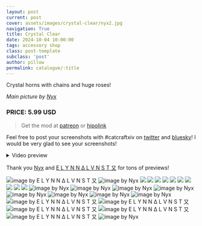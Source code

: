 ```yaml
---
layout: post
current: post
cover: assets/images/crystal-clear/nyx2.jpg
navigation: True
title: Crystal Clear
date: 2024-10-04 10:00:00
tags: accessory shop
class: post-template
subclass: 'post'
author: pillow
permalink: catalogue/:title
---
```


Crystal horns with chains and huge roses!

*Main picture by [Nyx](https://bsky.app/profile/tsukuyomi.bsky.social/post/3l6xowjah2f2h)*

### PRICE: 5.99 USD

> Get the mod at [patreon](https://www.patreon.com/catcraftFFXIV/shop/crystal-clear-horns-516913?source=storefront) or [hipolink](https://hipolink.me/pomigrein/products/crystal-clear--horns)

Feel free to post your screenshots with #catcraftxiv on [twitter](https://x.com/hashtag/catcraftxiv?src=hashtag_click) and [bluesky](https://bsky.app/hashtag/catcraftxiv)! I would be very glad to see your screenshots!

<details>
  <summary>Video preview</summary>
  <iframe src="https://www.youtube.com/embed/BYw_YHksPd0" width="720" height="405" frameborder="0" webkitallowfullscreen mozallowfullscreen allowfullscreen></iframe>
</details>

Thank you [Nyx](https://bsky.app/profile/tsukuyomi.bsky.social) and [E L Y N N Δ L V N S T 又](https://x.com/neongraves_) for tons of previews!

<img src="/assets/images/crystal-clear/Screenshot_2024-12-10_135318.jpg" title="image by E L Y N N Δ L V N S T 又"/>
<img src="/assets/images/crystal-clear/tsukuyomi 3l7bgtchkrt27_p0.jpg" title="image by Nyx"/>
<img src="/assets/images/crystal-clear/pic1.jpg"/>
<img src="/assets/images/crystal-clear/pic2.jpg"/>
<img src="/assets/images/crystal-clear/pic3.jpg"/>
<img src="/assets/images/crystal-clear/pic4.jpg"/>
<img src="/assets/images/crystal-clear/pic5.jpg"/>
<img src="/assets/images/crystal-clear/pic5-1.jpg"/>
<img src="/assets/images/crystal-clear/pic6.jpg"/>
<img src="/assets/images/crystal-clear/pic7.jpg"/>
<img src="/assets/images/crystal-clear/pic8.jpg"/>
<img src="/assets/images/crystal-clear/pic9.jpg"/>
<img src="/assets/images/crystal-clear/nyx1.jpg" title="image by Nyx"/>
<img src="/assets/images/crystal-clear/nyx3.jpg" title="image by Nyx"/>
<img src="/assets/images/crystal-clear/nyx4.jpg" title="image by Nyx"/>
<img src="/assets/images/crystal-clear/nyx5.jpg" title="image by Nyx"/>
<img src="/assets/images/crystal-clear/nyx6.jpg" title="image by Nyx"/>
<img src="/assets/images/crystal-clear/nyx7.jpg" title="image by Nyx"/>
<img src="/assets/images/crystal-clear/nyx8.jpg" title="image by Nyx"/>
<img src="/assets/images/crystal-clear/tsukuyomi 3l7hf37v5kt2q_p0.jpg" title="image by Nyx"/>
<img src="/assets/images/crystal-clear/Screenshot_2024-12-09_173647_processed3.jpg" title="image by E L Y N N Δ L V N S T 又"/>
<img src="/assets/images/crystal-clear/Screenshot_2024-12-10_001652.jpg" title="image by E L Y N N Δ L V N S T 又"/>
<img src="/assets/images/crystal-clear/Screenshot_2024-12-10_205952.jpg" title="image by E L Y N N Δ L V N S T 又"/>
<img src="/assets/images/crystal-clear/Screenshot_2024-12-12_011047.jpg" title="image by E L Y N N Δ L V N S T 又"/>
<img src="/assets/images/crystal-clear/Snow_dayt.jpg" title="image by E L Y N N Δ L V N S T 又"/>
<img src="/assets/images/crystal-clear/nyx2.jpg" title="image by Nyx"/>
